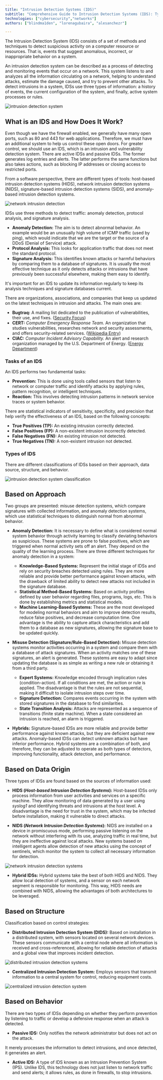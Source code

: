 ```yaml
---
title: "Intrusion Detection Systems (IDS)"
subtitle: "Comprehensive Guide to Intrusion Detection Systems (IDS): Types, Functionality, and Best Practices for Network Security"
technologies: ["cybersecurity","networks"]
authors: ["blindma1den", "lorenagubaira", "alesanchezr"]

---
```


The Intrusion Detection System (IDS) consists of a set of methods and techniques to detect suspicious activity on a computer resource or resources. That is, events that suggest anomalous, incorrect, or inappropriate behavior on a system.

An intrusion detection system can be described as a process of detecting and monitoring events that occur on a network. This system listens to and analyzes all the information circulating on a network, helping to understand attacks, estimate the damage caused, and try to prevent other attacks. To detect intrusions in a system, IDSs use three types of information: a history of events, the current configuration of the system, and finally, active system processes or rules.

![intrusion detection system](https://github.com/4GeeksAcademy/cybersecurity-syllabus/blob/main/assets/1intrusion-detection-systen.png?raw=true)

## **What is an IDS and How Does It Work?**

Even though we have the firewall enabled, we generally have many open ports, such as 80 and 443 for web applications. Therefore, we must have an additional system to help us control these open doors. For greater control, we should use an IDS, which is an intrusion and vulnerability detection system. There are active IDSs and passive IDSs. The former generates log entries and alerts. The latter performs the same functions but also takes actions, such as blocking IP addresses or closing access to restricted ports.

From a software perspective, there are different types of tools: host-based intrusion detection systems (HIDS), network intrusion detection systems (NIDS), signature-based intrusion detection systems (SIDS), and anomaly-based intrusion detection systems.

![network intrusion detection](https://github.com/4GeeksAcademy/cybersecurity-syllabus/blob/main/assets/2network-intrusion-detection.us.png?raw=true)

IDSs use three methods to detect traffic: anomaly detection, protocol analysis, and signature analysis.

- **Anomaly Detection:** The aim is to detect abnormal behavior. An example would be an unusually high volume of ICMP traffic (used by ping), which would indicate that we are the target or the source of a DDoS (Denial of Service) attack.
- **Protocol Analysis:** This looks for application traffic that does not meet the standard protocol.
- **Signature Analysis:** This identifies known attacks or harmful behaviors by comparing them to a database of signatures. It is usually the most effective technique as it only detects attacks or intrusions that have previously been successful elsewhere, making them easy to identify.

It's important for an IDS to update its information regularly to keep its analysis techniques and signature databases current.

There are organizations, associations, and companies that keep us updated on the latest techniques in intrusion and attacks. The main ones are:

- **Bugtraq:** A mailing list dedicated to the publication of vulnerabilities, their use, and fixes. ([Security Focus](https://www.securityfocus.com/))
- **CERT:** *Computer Emergency Response Team.* An organization that studies vulnerabilities, researches network and security assessments, and offers security-related services. ([Wikipedia Entry](https://es.wikipedia.org/wiki/Equipo_de_Respuesta_ante_Emergencias_Inform%C3%A1ticas))
- **CIAC:** *Computer Incident Advisory Capability.* An alert and research organization managed by the U.S. Department of Energy. ([Energy Department](https://www.energy.gov/cio/about-our-services/integrated-joint-cybersecurity-coordination-center))

### **Tasks of an IDS**

An IDS performs two fundamental tasks:

- **Prevention:** This is done using tools called sensors that listen to network or computer traffic and identify attacks by applying rules, pattern recognition, or intelligent techniques.
- **Reaction:** This involves detecting intrusion patterns in network service traces or system behavior.

There are statistical indicators of sensitivity, specificity, and precision that help verify the effectiveness of an IDS, based on the following concepts:

- **True Positives (TP):** An existing intrusion correctly detected.
- **False Positives (FP):** A non-existent intrusion incorrectly detected.
- **False Negatives (FN):** An existing intrusion not detected.
- **True Negatives (TN):** A non-existent intrusion not detected.

### **Types of IDS**

There are different classifications of IDSs based on their approach, data source, structure, and behavior.

![intrusion detection system classification](https://github.com/4GeeksAcademy/cybersecurity-syllabus/blob/main/assets/3intrusion-detection-system-clasification.us.png?raw=true)

## **Based on Approach**

Two groups are presented: misuse detection systems, which compare signatures with collected information, and anomaly detection systems, which use statistical techniques to distinguish normal from abnormal behavior.

- **Anomaly Detection:** It is necessary to define what is considered normal system behavior through activity learning to classify deviating behaviors as suspicious. These systems are prone to false positives, which are triggered when normal activity sets off an alert. They depend on the quality of the learning process. There are three different techniques for anomaly detection in a system:
  
  - **Knowledge-Based Systems:** Represent the initial stage of IDSs and rely on security breaches detected using rules. They are more reliable and provide better performance against known attacks, with the drawback of limited ability to detect new attacks not included in the signature database.
  - **Statistical Method-Based Systems:** Based on activity profiles defined by user behavior regarding files, programs, logs, etc. This is done by establishing metrics and statistical models.
  - **Machine Learning-Based Systems:** These are the most developed for modeling normal behaviors and aim to improve detection results, reduce false positives, and decrease computation time. One advantage is the ability to capture attack characteristics and add them to a database as new signatures, allowing the signature base to be updated quickly.
  
- **Misuse Detection (Signature/Rule-Based Detection):** Misuse detection systems monitor activities occurring in a system and compare them with a database of attack signatures. When an activity matches one of these signatures, an alert is generated. These systems are easy to adapt since updating the database is as simple as writing a new rule or obtaining it from a third party.

  - **Expert Systems:** Knowledge encoded through implication rules (condition-action). If all conditions are met, the action or rule is applied. The disadvantage is that the rules are not sequential, making it difficult to isolate intrusion steps over time.
  - **Signature Detection:** Compares events occurring in the system with stored signatures in the database to find similarities.
  - **State Transition Analysis:** Attacks are represented as a sequence of transitions (finite state machine). When a state considered an intrusion is reached, an alarm is triggered.
  
- **Hybrids:** Signature-based IDSs are more reliable and provide better performance against known attacks, but they are deficient against new attacks. Anomaly-based IDSs can detect unknown attacks but have inferior performance. Hybrid systems are a combination of both, and therefore, they can be adjusted to operate as both types of detectors, improving functionality, attack detection, and performance.

## **Based on Data Origin**

Three types of IDSs are found based on the sources of information used:

- **HIDS (*Host-based Intrusion Detection Systems*):** Host-based IDSs only process information from user activities and services on a specific machine. They allow monitoring of data generated by a user using *syslog1* and identifying threats and intrusions at the host level. A disadvantage is the need for trust in the system, which may be infected before installation, making it vulnerable to direct attacks.
  
- **NIDS (*Network Intrusion Detection Systems*):** NIDS are installed on a device in promiscuous mode, performing passive listening on the network without interfering with its use, analyzing traffic in real time, but they are ineffective against local attacks. New systems based on intelligent agents allow detection of new attacks using the concept of sentinels, which monitor the system to collect all necessary information for detection.

![network intrusion detection systems](https://github.com/4GeeksAcademy/cybersecurity-syllabus/blob/main/assets/4network-intrusion-detection-systems.png?raw=true)

- **Hybrid IDSs:** Hybrid systems take the best of both HIDS and NIDS. They allow local detection of systems, and a sensor on each network segment is responsible for monitoring. This way, HIDS needs are combined with NIDS, allowing the advantages of both architectures to be leveraged.

## **Based on Structure**

Classification based on control strategies:

- **Distributed Intrusion Detection System (DIDS):** Based on installation in a distributed system, with sensors located on several network devices. These sensors communicate with a central node where all information is received and cross-referenced, allowing for reliable detection of attacks and a global view that improves incident detection.

![distributed intrusion detection systems](https://github.com/4GeeksAcademy/cybersecurity-syllabus/blob/main/assets/5distributed-intrusion-detection-systems.us.png?raw=true)

- **Centralized Intrusion Detection System:** Employs sensors that transmit information to a central system for control, reducing equipment costs.

![centralized intrusion detection system](https://github.com/4GeeksAcademy/cybersecurity-syllabus/blob/main/assets/6centralized-instrusion-detection-system.png?raw=true)

## **Based on Behavior**

There are two types of IDSs depending on whether they perform prevention by listening to traffic or develop a defensive response when an attack is detected.

- **Passive IDS:** Only notifies the network administrator but does not act on the attack.

 It merely processes the information to detect intrusions, and once detected, it generates an alert.

- **Active IDS:** A type of IDS known as an Intrusion Prevention System (IPS). Unlike IDS, this technology does not just listen to network traffic and send alerts; it allows rules, as done in firewalls, to stop intrusions.
